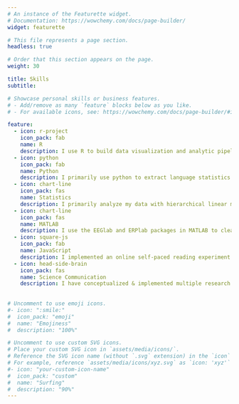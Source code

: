 ```yaml
---
# An instance of the Featurette widget.
# Documentation: https://wowchemy.com/docs/page-builder/
widget: featurette

# This file represents a page section.
headless: true

# Order that this section appears on the page.
weight: 30

title: Skills
subtitle:

# Showcase personal skills or business features.
# - Add/remove as many `feature` blocks below as you like.
# - For available icons, see: https://wowchemy.com/docs/page-builder/#icons

feature:
  - icon: r-project
    icon_pack: fab
    name: R
    description: I use R to build data visualization and analytic pipelines for complex data collected from behavioral as well as neuroimaging (EEG) experiments. I regularly use packages such as tidyverse, lmer, and brms to plot data trends and implement statistical models.
  - icon: python
    icon_pack: fab
    name: Python
    description: I primarily use python to extract language statistics from corpora and manipulate data into different formats. Additionally, I have implemented computational models such decision trees, n-gram models, and SRNs. I'm currently developing a computational model of language comprehension in the cerebral hemispheres for my dissertation.
  - icon: chart-line
    icon_pack: fas
    name: Statistics
    description: I primarily analyze my data with hierarchical linear models. I have implemented these models with both frequentist and bayesian estimation methods. I am also able to implement a variety of other univariate and multivariate models including but not limited to linear and logistic regression, ANOVA, EFA, CFA, and PCA.
  - icon: chart-line
    icon_pack: fas
    name: MATLAB
    description: I use the EEGlab and ERPlab packages in MATLAB to clean my EEG data. I have also used MATLAB to implement a psycholinguistics experiment.
  - icon: square-js
    icon_pack: fab
    name: JavaScript
    description: I implemented an online self-paced reading experiment using jsPsych at the beginning of the COVID-19 pandemic. 
  - icon: head-side-brain
    icon_pack: fas
    name: Science Communication
    description: I have conceptualized & implemented multiple research projects which has led to presentations at scientific conferences as well as published chapters and articles in scientific handbooks and journals.
    
    
# Uncomment to use emoji icons.
#- icon: ":smile:"
#  icon_pack: "emoji"
#  name: "Emojiness"
#  description: "100%"

# Uncomment to use custom SVG icons.
# Place your custom SVG icon in `assets/media/icons/`.
# Reference the SVG icon name (without `.svg` extension) in the `icon` field.
# For example, reference `assets/media/icons/xyz.svg` as `icon: 'xyz'`
#- icon: "your-custom-icon-name"
#  icon_pack: "custom"
#  name: "Surfing"
#  description: "90%"
---
```

